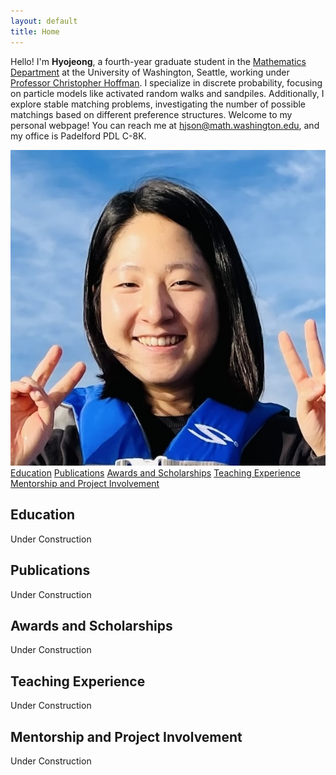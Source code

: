 ```yaml
---
layout: default
title: Home
---
```


<!-- Introduction Section -->
<div class="intro">
  <p>
    Hello! I'm <strong>Hyojeong</strong>, a fourth-year graduate student in the <a href="https://math.washington.edu" target="_blank">Mathematics Department</a> at the University of Washington, Seattle, working under <a href="https://sites.math.washington.edu/~hoffman/" target="_blank">Professor Christopher Hoffman</a>. I specialize in discrete probability, focusing on particle models like activated random walks and sandpiles. Additionally, I explore stable matching problems, investigating the number of possible matchings based on different preference structures. Welcome to my personal webpage! You can reach me at <a href="mailto:hjson@math.washington.edu">hjson@math.washington.edu</a>, and my office is Padelford PDL C-8K.
  </p>
  <img src="/assets/files/profile.jpeg" alt="Profile Picture">
</div>

<!-- Navigation Links -->
<div class="section-links">
  <a href="#education">Education</a>
  <a href="#publications">Publications</a>
  <a href="#awards">Awards and Scholarships</a>
  <a href="#teaching-experience">Teaching Experience</a>
  <a href="#mentorship">Mentorship and Project Involvement</a>
</div>

<!-- Sections -->

## Education
<a id="education"></a>
Under Construction

## Publications
<a id="publications"></a>
Under Construction

## Awards and Scholarships
<a id="awards"></a>
Under Construction

## Teaching Experience
<a id="teaching-experience"></a>
Under Construction

## Mentorship and Project Involvement
<a id="mentorship"></a>
Under Construction
